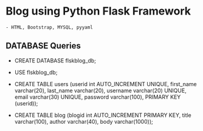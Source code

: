 # Blog using Python Flask Framework
    - HTML, Bootstrap, MYSQL, pyyaml
    
## DATABASE Queries

- CREATE DATABASE flskblog_db;

- USE flskblog_db;

- CREATE TABLE users (userid int AUTO_INCREMENT UNIQUE, first_name varchar(20), last_name varchar(20), username varchar(20) UNIQUE, email varchar(30) UNIQUE, password varchar(100), PRIMARY KEY (userid));

- CREATE TABLE blog (blogid int AUTO_INCREMENT PRIMARY KEY, title varchar(100), author varchar(40), body varchar(1000));   

